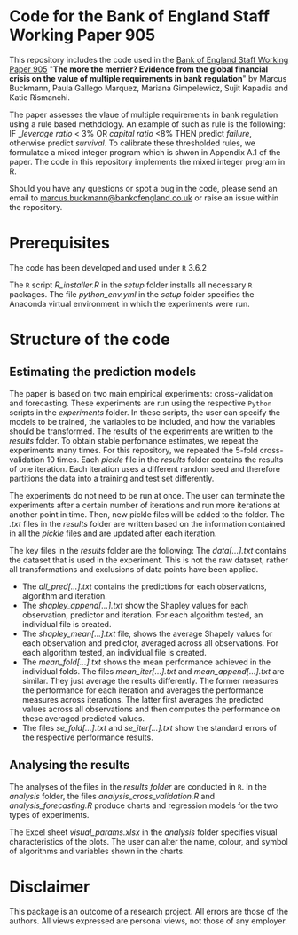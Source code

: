 # Code for the Bank of England Staff Working Paper 905

This repository includes the code used in the [Bank of England Staff Working Paper 905](http://www.bankofengland.co.uk/working-paper/2021/XXX) "__The more the merrier? Evidence from the global financial crisis on the value of multiple requirements in bank regulation__" by Marcus Buckmann, Paula Gallego Marquez, Mariana Gimpelewicz, Sujit Kapadia and Katie Rismanchi. 

The paper assesses the vlaue of multiple requirements in bank regulation using a rule based methdology. An example of such as rule is the following: 
IF __leverage ratio_ < 3% OR _capital ratio_ <8% THEN predict _failure_, otherwise predict _survival_. To calibrate these thresholded rules, we formulatae a mixed integer program which is shwon in Appendix A.1 of the paper. The code in this repository implements the mixed integer program in R.

Should you have any questions or spot a bug in the code, please send an email to marcus.buckmann@bankofengland.co.uk or raise an issue within the repository.


# Prerequisites 
The code has been developed and used under ```R``` 3.6.2 

The ```R``` script _R_installer.R_ in the _setup_ folder installs all necessary ```R``` packages.
The file _python_env.yml_ in the _setup_ folder specifies the Anaconda virtual environment in which the experiments were run.
 

# Structure of the code

## Estimating the prediction models
The paper is based on two main empirical experiments: cross-validation and forecasting. These experiments are run using the respective ```Python``` scripts in the _experiments_ folder.
In these scripts, the user can specify the models to be trained, the variables to be included, and how the variables should be transformed. The results of the experiments are written to the _results_ folder. To obtain stable perfomance estimates, we repeat the experiments many times. For this repository, we repeated the 5-fold cross-validation 10 times. Each _pickle_ file in the _results_ folder contains the results of one iteration. Each iteration uses a different random seed and therefore partitions the data into a training and test set differently. 

The experiments do not need to be run at once. The user can terminate the experiments after a certain number of iterations and run more iterations at another point in time. Then, new pickle files will be added to the folder.
The _.txt_ files in the _results_ folder are written based on the information contained in all the _pickle_ files and are updated after each iteration.

The key files in the _results_ folder are the following:
The _data[...].txt_ contains the dataset that is used in the experiment. This is not the raw dataset, rather all transformations and exclusions of data points have been applied.
- The _all_pred[...].txt_ contains the predictions for each observations, algorithm and iteration. 
- The _shapley_append[...].txt_ show the Shapley values for each observation, predictor and iteration. For each algorithm tested, an individual file is created.
- The _shapley_mean[...].txt_ file, shows the average Shapely values for each observation and predictor, averaged across all observations. For each algorithm tested, an individual file is created.
- The _mean_fold[...].txt_ shows the mean performance achieved in the individual folds. The files _mean_iter[...].txt_ and _mean_append[...].txt_ are similar. They just average the results differently. The former measures the performance for each iteration and averages the performance measures across iterations. The latter first averages the predicted values across all observations and then computes the performance on these averaged predicted values. 
- The files _se_fold[...].txt_ and _se_iter[...].txt_ show the standard errors of the respective performance results.


## Analysing the results 
The analyses of the files in the _results folder_ are conducted in ```R```. In the _analysis_ folder, the files _analysis_cross_validation.R_ and _analysis_forecasting.R_ produce charts and regression models for the two types of experiments. 

The Excel sheet _visual_params.xlsx_ in the _analysis_ folder specifies visual characteristics of the plots. The user can alter the name, colour, and symbol of algorithms and variables shown in the charts.

# Disclaimer
This package is an outcome of a research project. All errors are those of the authors. All views expressed are personal views, not those of any employer.

